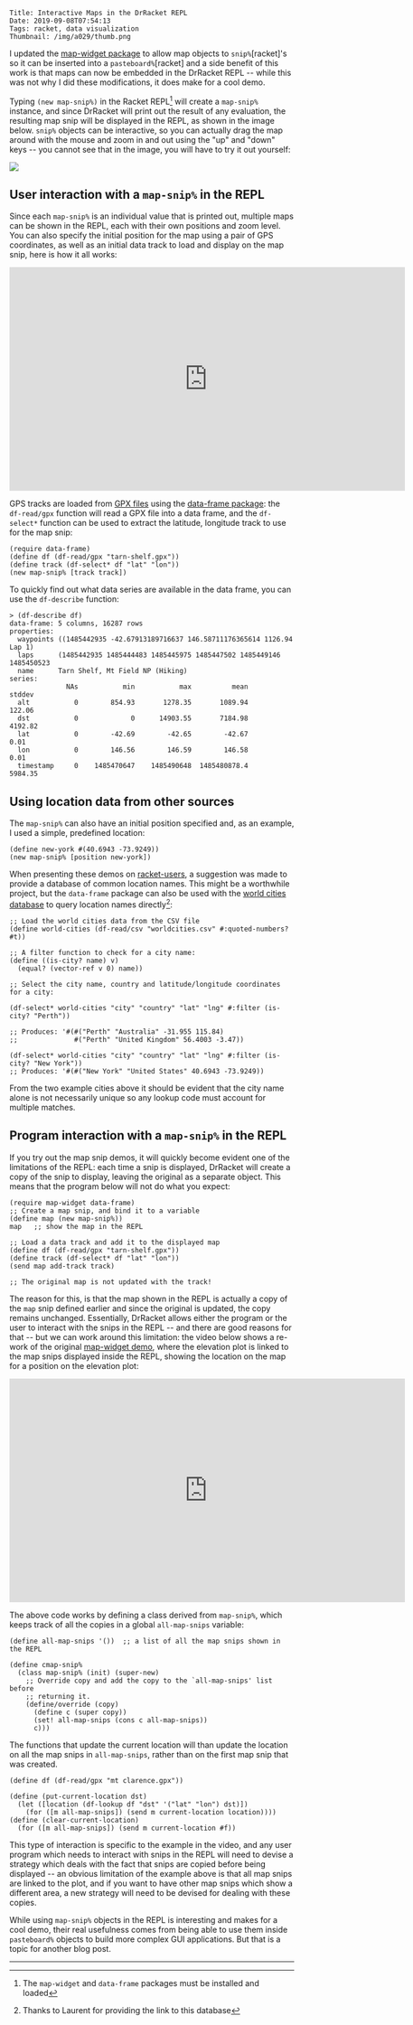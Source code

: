     Title: Interactive Maps in the DrRacket REPL
    Date: 2019-09-08T07:54:13
    Tags: racket, data visualization
    Thumbnail: /img/a029/thumb.png

I updated the [map-widget package][mw] to allow map objects to
`snip%`[racket]'s so it can be inserted into a `pasteboard%`[racket] and a
side benefit of this work is that maps can now be embedded in the DrRacket
REPL -- while this was not why I did these modifications, it does make for a
cool demo.

<!-- more -->

Typing `(new map-snip%)` in the Racket REPL[^1] will create a `map-snip%`
instance, and since DrRacket will print out the result of any evaluation, the
resulting map snip will be displayed in the REPL, as shown in the image below.
`snip%` objects can be interactive, so you can actually drag the map around
with the mouse and zoom in and out using the "up" and "down" keys -- you
cannot see that in the image, you will have to try it out yourself:

![](/img/a029/map-snip.png)

## User interaction with a `map-snip%` in the REPL

Since each `map-snip%` is an individual value that is printed out, multiple
maps can be shown in the REPL, each with their own positions and zoom level.
You can also specify the initial position for the map using a pair of GPS
coordinates, as well as an initial data track to load and display on the map
snip, here is how it all works:

<div style="text-align:center">
<iframe width="700" height="396" src="https://www.youtube.com/embed/MrS0FG-X8DI" frameborder="0" allow="autoplay; encrypted-media" allowfullscreen></iframe>
</div>

GPS tracks are loaded from [GPX files][gpx] using the [data-frame
package][dfp]: the `df-read/gpx` function will read a GPX file into a data
frame, and the `df-select*` function can be used to extract the latitude,
longitude track to use for the map snip:

```racket
(require data-frame)
(define df (df-read/gpx "tarn-shelf.gpx"))
(define track (df-select* df "lat" "lon"))
(new map-snip% [track track])
```

To quickly find out what data series are available in the data frame, you can
use the `df-describe` function:

```racket
> (df-describe df)
data-frame: 5 columns, 16287 rows
properties:
  waypoints ((1485442935 -42.67913189716637 146.58711176365614 1126.94 Lap 1) 
  laps      (1485442935 1485444483 1485445975 1485447502 1485449146 1485450523
  name      Tarn Shelf, Mt Field NP (Hiking)
series:
              NAs           min           max          mean        stddev
  alt           0        854.93       1278.35       1089.94        122.06
  dst           0             0      14903.55       7184.98       4192.82
  lat           0        -42.69        -42.65        -42.67          0.01
  lon           0        146.56        146.59        146.58          0.01
  timestamp     0    1485470647    1485490648  1485480878.4       5984.35
```

## Using location data from other sources

The `map-snip%` can also have an initial position specified and, as an
example, I used a simple, predefined location:

```racket
(define new-york #(40.6943 -73.9249))
(new map-snip% [position new-york])
```

When presenting these demos on [racket-users][rup], a suggestion was made to
provide a database of common location names.  This might be a worthwhile
project, but the `data-frame` package can also be used with the [world cities
database][wcdb] to query location names directly[^2]:

```racket
;; Load the world cities data from the CSV file
(define world-cities (df-read/csv "worldcities.csv" #:quoted-numbers? #t))

;; A filter function to check for a city name:
(define ((is-city? name) v)
  (equal? (vector-ref v 0) name))

;; Select the city name, country and latitude/longitude coordinates for a city:

(df-select* world-cities "city" "country" "lat" "lng" #:filter (is-city? "Perth"))

;; Produces: '#(#("Perth" "Australia" -31.955 115.84)
;;              #("Perth" "United Kingdom" 56.4003 -3.47))

(df-select* world-cities "city" "country" "lat" "lng" #:filter (is-city? "New York"))
;; Produces: '#(#("New York" "United States" 40.6943 -73.9249))
```

From the two example cities above it should be evident that the city name
alone is not necessarily unique so any lookup code must account for multiple
matches.

## Program interaction with a `map-snip%` in the REPL

If you try out the map snip demos, it will quickly become evident one of the
limitations of the REPL: each time a snip is displayed, DrRacket will create a
copy of the snip to display, leaving the original as a separate object. This
means that the program below will not do what you expect:

```racket
(require map-widget data-frame)
;; Create a map snip, and bind it to a variable
(define map (new map-snip%))
map   ;; show the map in the REPL

;; Load a data track and add it to the displayed map
(define df (df-read/gpx "tarn-shelf.gpx"))
(define track (df-select* df "lat" "lon"))
(send map add-track track)

;; The original map is not updated with the track!
```

The reason for this, is that the map shown in the REPL is actually a copy of
the `map` snip defined earlier and since the original is updated, the copy
remains unchanged.  Essentially, DrRacket allows either the program or the
user to interact with the snips in the REPL -- and there are good reasons for
that -- but we can work around this limitation: the video below shows a
re-work of the original [map-widget demo][mw], where the elevation plot is
linked to the map snips displayed inside the REPL, showing the location on the
map for a position on the elevation plot:

<div style="text-align:center">
<iframe width="700" height="396" src="https://www.youtube.com/embed/R2KU0ZvIJws" frameborder="0" allow="autoplay; encrypted-media" allowfullscreen></iframe>
</div>

The above code works by defining a class derived from `map-snip%`, which keeps
track of all the copies in a global `all-map-snips` variable:

```racket
(define all-map-snips '())  ;; a list of all the map snips shown in the REPL

(define cmap-snip%
  (class map-snip% (init) (super-new)
    ;; Override copy and add the copy to the `all-map-snips' list before
    ;; returning it.
    (define/override (copy)
      (define c (super copy))
      (set! all-map-snips (cons c all-map-snips))
      c)))
```

The functions that update the current location will than update the location
on all the map snips in `all-map-snips`, rather than on the first map snip
that was created.

```racket
(define df (df-read/gpx "mt clarence.gpx"))

(define (put-current-location dst)
  (let ([location (df-lookup df "dst" '("lat" "lon") dst)])
    (for ([m all-map-snips]) (send m current-location location))))
(define (clear-current-location)
  (for ([m all-map-snips]) (send m current-location #f))
```

This type of interaction is specific to the example in the video, and any user
program which needs to interact with snips in the REPL will need to devise a
strategy which deals with the fact that snips are copied before being
displayed -- an obvious limitation of the example above is that all map snips
are linked to the plot, and if you want to have other map snips which show a
different area, a new strategy will need to be devised for dealing with these
copies.

While using `map-snip%` objects in the REPL is interesting and makes for a
cool demo, their real usefulness comes from being able to use them inside
`pasteboard%` objects to build more complex GUI applications.  But that is a
topic for another blog post.

-----

[mw]: /2018/06/racket-map-widget.html
[mwp]: https://pkgs.racket-lang.org/package/map-widget
[dfp]: https://pkgs.racket-lang.org/package/data-frame
[gpx]: https://en.wikipedia.org/wiki/GPS_Exchange_Format
[rup]: https://groups.google.com/forum/#!topic/racket-users/pzy1jv1s61o
[wcdb]: https://simplemaps.com/data/world-cities

[^1]: The `map-widget` and `data-frame` packages must be installed and loaded
[^2]: Thanks to Laurent for providing the link to this database
